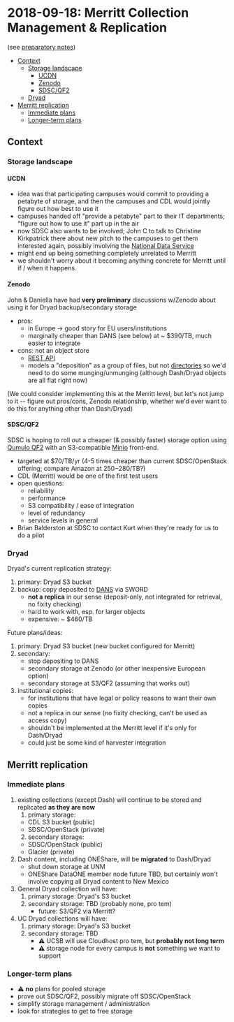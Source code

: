 # 2018-09-18: Merritt Collection Management & Replication

(see [preparatory notes](2018-09-17-merritt-collection-mgmt-replication-prep.md))

- [Context](#context)
  - [Storage landscape](#storage-landscape)
    - [UCDN](#ucdn)
    - [Zenodo](#zenodo)
    - [SDSC/QF2](#sdscqf2)
  - [Dryad](#dryad)
- [Merritt replication](#merritt-replication)
  - [Immediate plans](#immediate-plans)
  - [Longer\-term plans](#longer-term-plans)

## Context

### Storage landscape

#### UCDN

- idea was that participating campuses would commit to providing a petabyte
  of storage, and then the campuses and CDL would jointly figure out how
  best to use it
- campuses handed off "provide a petabyte" part to their IT departments;
  "figure out how to use it" part up in the air
- now SDSC also wants to be involved; John C to talk to Christine Kirkpatrick there
  about new pitch to the campuses to get them interested again, possibly involving
  the [National Data Service](http://www.nationaldataservice.org/)
- might end up being something completely unrelated to Merritt
- we shouldn't worry about it becoming anything concrete for Merritt until
  if / when it happens.

#### Zenodo

John & Daniella have had **very preliminary** discussions w/Zenodo about
using it for Dryad backup/secondary storage

- pros: 
  - in Europe -> good story for EU users/institutions
  - marginally cheaper than DANS (see below) at ~ $390/TB, much easier to
    integrate
- cons: not an object store
  - [REST API](http://developers.zenodo.org/)
  - models a "deposition" as a group of files, but not
    [directories](https://github.com/zenodo/zenodo/issues/1089) so we'd
    need to do some munging/unmunging (although Dash/Dryad objects are all
    flat right now)

(We could consider implementing this at the Merritt level, but let's
not jump to it -- figure out pros/cons, Zenodo relationship, whether
we'd ever want to do this for anything other than Dash/Dryad)

#### SDSC/QF2

SDSC is hoping to roll out a cheaper (& possibly faster) storage option
using [Qumulo QF2](https://qumulo.com/discover/qf2-overview/) with an
S3-compatible [Minio](https://www.minio.io/) front-end.

- targeted at $70/TB/yr (4-5 times cheaper than current SDSC/OpenStack
  offering; compare Amazon at $250-$280/TB?)
- CDL (Merritt) would be one of the first test users
- open questions: 
  - reliability
  - performance
  - S3 compatibility / ease of integration
  - level of redundancy
  - service levels in general
- Brian Balderston at SDSC to contact Kurt when they're ready for us to do
  a pilot

### Dryad

Dryad's current replication strategy:

1. primary: Dryad S3 bucket
2. backup: copy deposited to
   [DANS](https://dans.knaw.nl/en/front-page?set_language=en) via SWORD
   - **not a replica** in our sense (deposit-only, not integrated for retrieval, no fixity checking)
   - hard to work with, esp. for larger objects
   - expensive: ~ $460/TB

Future plans/ideas:

1. primary: Dryad S3 bucket (new bucket configured for Merritt)
2. secondary:
   - stop depositing to DANS
   - secondary storage at Zenodo (or other inexpensive European option)
   - secondary storage at S3/QF2 (assuming that works out)
3. institutional copies:
   - for institutions that have legal or policy reasons to want their own copies
   - not a replica in our sense (no fixity checking, can't be used as access copy)
   - shouldn't be implemented at the Merritt level if it's only for Dash/Dryad
   - could just be some kind of harvester integration

## Merritt replication

### Immediate plans

1. existing collections (except Dash) will continue to be stored and replicated
   **as they are now**
   1. primary storage:
     - CDL S3 bucket (public)
     - SDSC/OpenStack (private)
   2. secondary storage:
     - SDSC/OpenStack (public)
     - Glacier (private)
2. Dash content, including ONEShare, will be **migrated** to Dash/Dryad
   - shut down storage at UNM
   - ONEShare DataONE member node future TBD, but certainly won't involve
     copying all Dryad content to New Mexico
3. General Dryad collection will have:
   1. primary storage: Dryad's S3 bucket
   2. secondary storage: TBD (probably none, pro tem)
      - future: S3/QF2 via Merritt?
4. UC Dryad collections will have:
   1. primary storage: Dryad's S3 bucket
   2. secondary storage: TBD
      - ⚠️ UCSB will use Cloudhost pro tem, but **probably not long term**
      - ⚠️ storage node for every campus is **not** something we want to support

### Longer-term plans

- ⚠️ **no** plans for pooled storage
- prove out SDSC/QF2, possibly migrate off SDSC/OpenStack
- simplify storage management / administration
- look for strategies to get to free storage



